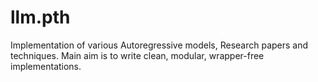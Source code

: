 # llm.pth
Implementation of various Autoregressive models, Research papers and techniques. Main aim is to write clean, modular, wrapper-free implementations.
